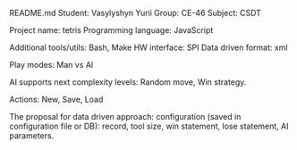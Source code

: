 README.md
Student: Vasylyshyn Yurii Group: CE-46 Subject: CSDT

Project name: tetris Programming language: JavaScript

Additional tools/utils: Bash, Make HW interface: SPI Data driven format: xml

Play modes: Man vs AI

AI supports next complexity levels: Random move, Win strategy.

Actions: New, Save, Load

The proposal for data driven approach: configuration (saved in configuration file or DB): record, tool size, win statement, lose statement, AI parameters.
